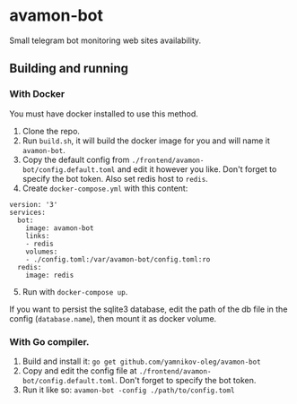 # avamon-bot

Small telegram bot monitoring web sites availability.

## Building and running

### With Docker

You must have docker installed to use this method.

1. Clone the repo.
2. Run `build.sh`, it will build the docker image for you and will name it `avamon-bot`.
3. Copy the default config from `./frontend/avamon-bot/config.default.toml` and
  edit it however you like. Don't forget to specify the bot token.
  Also set redis host to `redis`.
4. Create `docker-compose.yml` with this content:
  ```
  version: '3'
  services:
    bot:
      image: avamon-bot
      links:
      - redis
      volumes:
      - ./config.toml:/var/avamon-bot/config.toml:ro
    redis:
      image: redis
  ```
5. Run with `docker-compose up`.

If you want to persist the sqlite3 database, edit the path of the db file in
the config (`database.name`), then mount it as docker volume.

### With Go compiler.

1. Build and install it: `go get github.com/yamnikov-oleg/avamon-bot`
2. Copy and edit the config file at `./frontend/avamon-bot/config.default.toml`.
  Don't forget to specify the bot token.
3. Run it like so: `avamon-bot -config ./path/to/config.toml`
